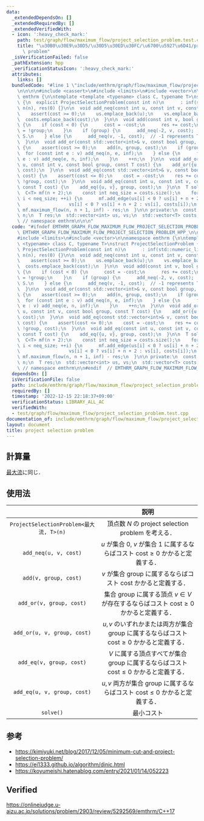 ```yaml
---
data:
  _extendedDependsOn: []
  _extendedRequiredBy: []
  _extendedVerifiedWith:
  - icon: ':heavy_check_mark:'
    path: test/graph/flow/maximum_flow/project_selection_problem.test.cpp
    title: "\u30B0\u30E9\u30D5/\u30D5\u30ED\u30FC/\u6700\u5927\u6D41/project selection\
      \ problem"
  _isVerificationFailed: false
  _pathExtension: hpp
  _verificationStatusIcon: ':heavy_check_mark:'
  attributes:
    links: []
  bundledCode: "#line 1 \"include/emthrm/graph/flow/maximum_flow/project_selection_problem.hpp\"\
    \n\n\n\n#include <cassert>\n#include <limits>\n#include <vector>\n\nnamespace\
    \ emthrm {\n\ntemplate <template <typename> class C, typename T>\nstruct ProjectSelectionProblem\
    \ {\n  explicit ProjectSelectionProblem(const int n)\n      : inf(std::numeric_limits<T>::max()),\
    \ n(n), res(0) {}\n\n  void add_neq(const int u, const int v, const T cost) {\n\
    \    assert(cost >= 0);\n    us.emplace_back(u);\n    vs.emplace_back(v);\n  \
    \  costs.emplace_back(cost);\n  }\n\n  void add(const int v, bool group, T cost)\
    \ {\n    if (cost < 0) {\n      cost = -cost;\n      res += cost;\n      group\
    \ = !group;\n    }\n    if (group) {\n      add_neq(-2, v, cost);  // -2 represents\
    \ S.\n    } else {\n      add_neq(v, -1, cost);  // -1 represents T.\n    }\n\
    \  }\n\n  void add_or(const std::vector<int>& v, const bool group, const T cost)\
    \ {\n    assert(cost >= 0);\n    add(n, group, cost);\n    if (group) {\n    \
    \  for (const int e : v) add_neq(n, e, inf);\n    } else {\n      for (const int\
    \ e : v) add_neq(e, n, inf);\n    }\n    ++n;\n  }\n\n  void add_or(const int\
    \ u, const int v, const bool group, const T cost) {\n    add_or({u, v}, group,\
    \ cost);\n  }\n\n  void add_eq(const std::vector<int>& v, const bool group, T\
    \ cost) {\n    assert(cost <= 0);\n    cost = -cost;\n    res += cost;\n    add_or(v,\
    \ !group, cost);\n  }\n\n  void add_eq(const int u, const int v, const bool group,\
    \ const T cost) {\n    add_eq({u, v}, group, cost);\n  }\n\n  T solve() {\n  \
    \  C<T> mf(n + 2);\n    const int neq_size = costs.size();\n    for (int i = 0;\
    \ i < neq_size; ++i) {\n      mf.add_edge(us[i] < 0 ? us[i] + n + 2 : us[i],\n\
    \                  vs[i] < 0 ? vs[i] + n + 2 : vs[i], costs[i]);\n    }\n    return\
    \ mf.maximum_flow(n, n + 1, inf) - res;\n  }\n\n private:\n  const T inf;\n  int\
    \ n;\n  T res;\n  std::vector<int> us, vs;\n  std::vector<T> costs;\n};\n\n} \
    \ // namespace emthrm\n\n\n"
  code: "#ifndef EMTHRM_GRAPH_FLOW_MAXIMUM_FLOW_PROJECT_SELECTION_PROBLEM_HPP_\n#define\
    \ EMTHRM_GRAPH_FLOW_MAXIMUM_FLOW_PROJECT_SELECTION_PROBLEM_HPP_\n\n#include <cassert>\n\
    #include <limits>\n#include <vector>\n\nnamespace emthrm {\n\ntemplate <template\
    \ <typename> class C, typename T>\nstruct ProjectSelectionProblem {\n  explicit\
    \ ProjectSelectionProblem(const int n)\n      : inf(std::numeric_limits<T>::max()),\
    \ n(n), res(0) {}\n\n  void add_neq(const int u, const int v, const T cost) {\n\
    \    assert(cost >= 0);\n    us.emplace_back(u);\n    vs.emplace_back(v);\n  \
    \  costs.emplace_back(cost);\n  }\n\n  void add(const int v, bool group, T cost)\
    \ {\n    if (cost < 0) {\n      cost = -cost;\n      res += cost;\n      group\
    \ = !group;\n    }\n    if (group) {\n      add_neq(-2, v, cost);  // -2 represents\
    \ S.\n    } else {\n      add_neq(v, -1, cost);  // -1 represents T.\n    }\n\
    \  }\n\n  void add_or(const std::vector<int>& v, const bool group, const T cost)\
    \ {\n    assert(cost >= 0);\n    add(n, group, cost);\n    if (group) {\n    \
    \  for (const int e : v) add_neq(n, e, inf);\n    } else {\n      for (const int\
    \ e : v) add_neq(e, n, inf);\n    }\n    ++n;\n  }\n\n  void add_or(const int\
    \ u, const int v, const bool group, const T cost) {\n    add_or({u, v}, group,\
    \ cost);\n  }\n\n  void add_eq(const std::vector<int>& v, const bool group, T\
    \ cost) {\n    assert(cost <= 0);\n    cost = -cost;\n    res += cost;\n    add_or(v,\
    \ !group, cost);\n  }\n\n  void add_eq(const int u, const int v, const bool group,\
    \ const T cost) {\n    add_eq({u, v}, group, cost);\n  }\n\n  T solve() {\n  \
    \  C<T> mf(n + 2);\n    const int neq_size = costs.size();\n    for (int i = 0;\
    \ i < neq_size; ++i) {\n      mf.add_edge(us[i] < 0 ? us[i] + n + 2 : us[i],\n\
    \                  vs[i] < 0 ? vs[i] + n + 2 : vs[i], costs[i]);\n    }\n    return\
    \ mf.maximum_flow(n, n + 1, inf) - res;\n  }\n\n private:\n  const T inf;\n  int\
    \ n;\n  T res;\n  std::vector<int> us, vs;\n  std::vector<T> costs;\n};\n\n} \
    \ // namespace emthrm\n\n#endif  // EMTHRM_GRAPH_FLOW_MAXIMUM_FLOW_PROJECT_SELECTION_PROBLEM_HPP_\n"
  dependsOn: []
  isVerificationFile: false
  path: include/emthrm/graph/flow/maximum_flow/project_selection_problem.hpp
  requiredBy: []
  timestamp: '2022-12-15 22:18:37+09:00'
  verificationStatus: LIBRARY_ALL_AC
  verifiedWith:
  - test/graph/flow/maximum_flow/project_selection_problem.test.cpp
documentation_of: include/emthrm/graph/flow/maximum_flow/project_selection_problem.hpp
layout: document
title: project selection problem
---
```



## 計算量

[最大流](maximum_flow.md)に同じ．


## 使用法

||説明|
|:--:|:--:|
|`ProjectSelectionProblem<最大流, T>(n)`|頂点数 $N$ の project selection problem を考える．|
|`add_neq(u, v, cost)`|$u$ が集合 $0$, $v$ が集合 $1$ に属するならばコスト $\mathrm{cost} \geq 0$ かかると定義する．|
|`add(v, group, cost)`|$v$ が集合 $\mathrm{group}$ に属するならばコスト $\mathrm{cost}$ かかると定義する．|
|`add_or(v, group, cost)`|集合 $\mathrm{group}$ に属する頂点 $v \in V$ が存在するならばコスト $\mathrm{cost} \geq 0$ かかると定義する．|
|`add_or(u, v, group, cost)`|$u, v$ のいずれかまたは両方が集合 $\mathrm{group}$ に属するならばコスト $\mathrm{cost} \geq 0$ かかると定義する．|
|`add_eq(v, group, cost)`|$V$ に属する頂点すべてが集合 $\mathrm{group}$ に属するならばコスト $\mathrm{cost} \leq 0$ かかると定義する．|
|`add_eq(u, v, group, cost)`|$u, v$ 両方が集合 $\mathrm{group}$ に属するならばコスト $\mathrm{cost} \leq 0$ かかると定義する．|
|`solve()`|最小コスト|


## 参考

- https://kimiyuki.net/blog/2017/12/05/minimum-cut-and-project-selection-problem/
- https://ei1333.github.io/algorithm/dinic.html
- https://koyumeishi.hatenablog.com/entry/2021/01/14/052223


## Verified

https://onlinejudge.u-aizu.ac.jp/solutions/problem/2903/review/5292569/emthrm/C++17
